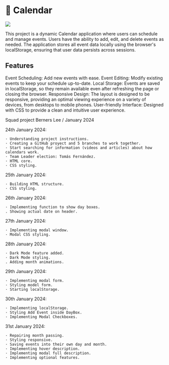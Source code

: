 <h1>📅 Calendar</h1>

<img src="https://res.cloudinary.com/drp3zy62g/image/upload/v1717753502/Proyecto_nuevo_3_ansebt.jpg"/>

This project is a dynamic Calendar application where users can schedule and manage events. Users have the ability to add, edit, and delete events as needed. The application stores all event data locally using the browser's localStorage, ensuring that user data persists across sessions.

<h2>Features</h2>
Event Scheduling: Add new events with ease.
Event Editing: Modify existing events to keep your schedule up-to-date.
Local Storage: Events are saved in localStorage, so they remain available even after refreshing the page or closing the browser.
Responsive Design: The layout is designed to be responsive, providing an optimal viewing experience on a variety of devices, from desktops to mobile phones.
User-friendly Interface: Designed with CSS to provide a clean and intuitive user experience.

Squad project Berners Lee / January 2024

24th January 2024:

    · Understanding project instructions.
    · Creating a GitHub proyect and 5 branches to work together.
    · Start searching for information (videos and articles) about how calendars work.
    · Team Leader election: Tomás Fernández.
    · HTML core.
    · CSS styling.

25th January 2024:

    · Building HTML structure.
    · CSS styling.

26th January 2024:

    · Implementing function to show day boxes.
    . Showing actual date on header.

27th January 2024:

    · Implementing modal window.
    · Modal CSS styling.

28th January 2024:

    · Dark Mode feature added.
    · Dark Mode styling.
    . Adding month animations.

29th January 2024:

    · Implementing modal form.
    · Styling model form.
    · Starting localStorage.

30th January 2024:

    · Implementing localStorage.
    · Styling Add Event inside DayBox.
    · Implementing Modal Checkboxes.

31st January 2024:

    · Repairing month passing.
    · Styling responsive.
    · Saving events into their own day and month.
    · Implementing hover description.
    · Implementing modal full description.
    · Implementing optional features.
